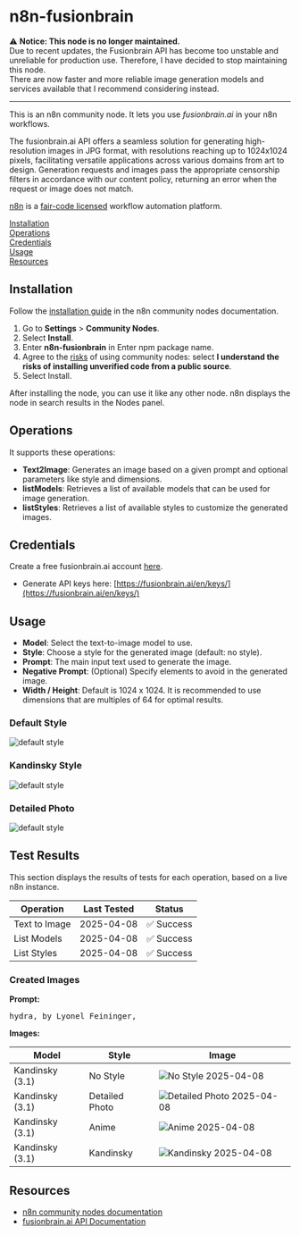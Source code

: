 # n8n-fusionbrain


⚠️ **Notice: This node is no longer maintained.**  
Due to recent updates, the Fusionbrain API has become too unstable and unreliable for production use. Therefore, I have decided to stop maintaining this node.  
There are now faster and more reliable image generation models and services available that I recommend considering instead.

---


This is an n8n community node. It lets you use _fusionbrain.ai_ in your n8n workflows.

The fusionbrain.ai API offers a seamless solution for generating high-resolution images in JPG format, with resolutions
reaching up to 1024x1024 pixels, facilitating versatile applications across various domains from art to design.
Generation requests and images pass the appropriate censorship filters in accordance with our content policy, returning
an error when the request or image does not match.

[n8n](https://n8n.io/) is a [fair-code licensed](https://docs.n8n.io/reference/license/) workflow automation platform.

[Installation](#installation)  
[Operations](#operations)  
[Credentials](#credentials)  
[Usage](#usage)  
[Resources](#resources)

## Installation

Follow the [installation guide](https://docs.n8n.io/integrations/community-nodes/installation/) in the n8n community
nodes documentation.

1. Go to **Settings** > **Community Nodes**.
2. Select **Install**.
3. Enter **n8n-fusionbrain** in Enter npm package name.
4. Agree to the [risks](https://docs.n8n.io/integrations/community-nodes/risks/) of using community nodes: select **I
	 understand the risks of installing unverified code from a public source**.
5. Select Install.

After installing the node, you can use it like any other node. n8n displays the node in search results in the Nodes
panel.

## Operations

It supports these operations:

* **Text2Image**: Generates an image based on a given prompt and optional parameters like style and dimensions.
* **listModels**: Retrieves a list of available models that can be used for image generation.
* **listStyles**: Retrieves a list of available styles to customize the generated images.

## Credentials

Create a free fusionbrain.ai account [here](https://fusionbrain.ai/en/).

* Generate API keys here: [https://fusionbrain.ai/en/keys/](https://fusionbrain.ai/en/keys/)

## Usage

* **Model**: Select the text-to-image model to use.
* **Style**: Choose a style for the generated image (default: no style).
* **Prompt**: The main input text used to generate the image.
* **Negative Prompt**: (Optional) Specify elements to avoid in the generated image.
* **Width / Height**: Default is 1024 x 1024. It is recommended to use dimensions that are multiples of 64 for optimal
	results.

### Default Style

![default style](img/style-default.png)

### Kandinsky Style

![default style](img/style-kandinsky.png)

### Detailed Photo

![default style](img/style-detailed-photo.png)

## Test Results

This section displays the results of tests for each operation, based on a live n8n instance.

| Operation     | Last Tested                                        | Status                                              |
|---------------|----------------------------------------------------|-----------------------------------------------------|
| Text to Image | <span id="test-text2image-date">2025-04-08</span>  | <span id="test-text2image-status">✅ Success</span>  |
| List Models   | <span id="test-list-models-date">2025-04-08</span> | <span id="test-list-models-status">✅ Success</span> |
| List Styles   | <span id="test-list-styles-date">2025-04-08</span> | <span id="test-list-styles-status">✅ Success</span> |

### Created Images

**Prompt:**
<pre id="test-text2image-prompt">hydra, by Lyonel Feininger,</pre>

**Images:**

| Model           | Style          | Image                                                                                                                             |
|-----------------|----------------|-----------------------------------------------------------------------------------------------------------------------------------|
| Kandinsky (3.1) | No Style       | <span id="test-text2image-no-style-image">![No Style 2025-04-08](img/testresuls/2025-04-08-no-style.jpg)</span>                   |
| Kandinsky (3.1) | Detailed Photo | <span id="test-text2image-detailed-photo-image">![Detailed Photo 2025-04-08](img/testresuls/2025-04-08-detailed-photo.jpg)</span> |
| Kandinsky (3.1) | Anime          | <span id="test-text2image-anime-image">![Anime 2025-04-08](img/testresuls/2025-04-08-anime.jpg)</span>                            |
| Kandinsky (3.1) | Kandinsky      | <span id="test-text2image-kandinsky-image">![Kandinsky 2025-04-08](img/testresuls/2025-04-08-kandinsky.jpg)</span>                |

## Resources

* [n8n community nodes documentation](https://docs.n8n.io/integrations/community-nodes/)
* [fusionbrain.ai API Documentation](https://fusionbrain.ai/docs/en/doc/api-dokumentaciya/)
